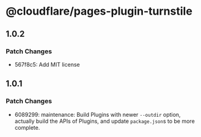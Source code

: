 # @cloudflare/pages-plugin-turnstile

## 1.0.2

### Patch Changes

- 567f8c5: Add MIT license

## 1.0.1

### Patch Changes

- 6089299: maintenance: Build Plugins with newer `--outdir` option, actually build the APIs of Plugins, and update `package.json`s to be more complete.
